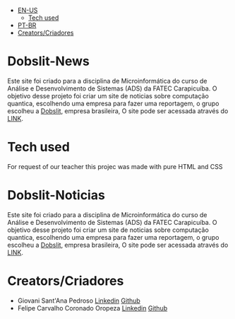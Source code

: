 - [EN-US](#-Dobslit-New)
  - [Tech used](#-Tech-used)
- [PT-BR](#-Dobslit-Noticias)
- [Creators/Criadores](#-Creators/Criadores)

# Dobslit-News

Este site foi criado para a disciplina de Microinformática do curso de Análise e Desenvolvimento de Sistemas (ADS) da FATEC Carapicuíba. O objetivo desse projeto foi criar um site de noticias sobre computação quantica, escolhendo uma empresa para fazer uma reportagem, o grupo escolheu a [Dobslit](https://dobslit.com/), empresa brasileira, O site pode ser acessada através do [LINK](https://felipeoropeza.github.io/Dobslit-Noticias/).

# Tech used

For request of our teacher this projec was made with pure HTML and CSS

# Dobslit-Noticias

Este site foi criado para a disciplina de Microinformática do curso de Análise e Desenvolvimento de Sistemas (ADS) da FATEC Carapicuíba. O objetivo desse projeto foi criar um site de noticias sobre computação quantica, escolhendo uma empresa para fazer uma reportagem, o grupo escolheu a [Dobslit](https://dobslit.com/), empresa brasileira, O site pode ser acessada através do [LINK](https://felipeoropeza.github.io/Dobslit-Noticias/).

# Creators/Criadores

- Giovani Sant'Ana Pedroso [Linkedin](https://br.linkedin.com/in/giovani-sant-ana) [Github](https://github.com/Giovani-SantAna-Pedroso)
- Felipe Carvalho Coronado Oropeza [Linkedin](https://br.linkedin.com/in/felipeoropeza) [Github](https://github.com/FelipeOropeza)
